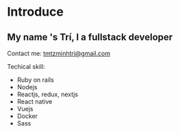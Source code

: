 # Introduce


## My name 's Trí, I a fullstack developer 

Contact me: tmtzminhtri@gmail.com

Techical skill: 
* Ruby on rails 
* Nodejs
* Reactjs, redux, nextjs
* React native
* Vuejs
* Docker
* Sass

